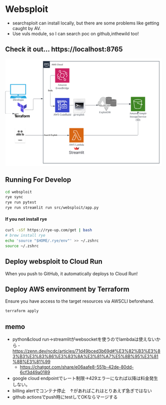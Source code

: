 # Websploit
- searchsploit can install locally, but there are some problems like getting caught by AV.
- Use vuls module, so I can search poc on github,inthewild too!

## Check it out... https://localhost:8765
![mmmm](img/img.svg)


## Running For Develop
```sh
cd websploit
rye sync
rye run pytest                                                                                         
rye run streamlit run src/websploit/app.py
```
#### If you not install rye
```sh
curl -sSf https://rye-up.com/get | bash
# brew install rye
echo 'source "$HOME/.rye/env"' >> ~/.zshrc
source ~/.zshrc
```

## Deploy websploit to Cloud Run
When you push to GitHub, it automatically deploys to Cloud Run!

## Deploy AWS environment by Terraform
Ensure you have access to the target resources via AWSCLI beforehand.
```sh
terraform apply
```

## memo
- python&cloud run→streamlitがwebsocketを使うのでlambdaは使えないから
 ‐ https://zenn.dev/ncdc/articles/71d49bced3b69d#%E3%82%B3%E3%83%B3%E3%83%86%E3%83%8A%E3%81%A7%E5%8B%95%E3%81%8B%E3%81%99
  - https://chatgpt.com/share/e06aafe8-551b-42de-80dd-6cf3d49a0189
- google cloud endpointでレート制限→429エラーになれば以降は料金発生しない。
- billing alertでコンテナ停止　↑があればこれはとりあえず急ぎではない
- github actionsでpush時にtestしてOKならマージする